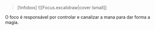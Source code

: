 > [!infobox]
![[Focus.excalidraw|cover lsmall]]

O foco é responsável por controlar e canalizar a mana para dar forma a magia.